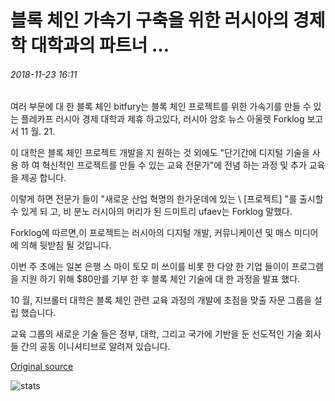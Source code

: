 # 블록 체인 가속기 구축을 위한 러시아의 경제학 대학과의 파트너 ...

###### 2018-11-23 16:11

여러 부문에 대 한 블록 체인 bitfury는 블록 체인 프로젝트를 위한 가속기를 만들 수 있는 플레카프 러시아 경제 대학과 제휴 하고있다, 러시아 암호 뉴스 아울렛 Forklog 보고서 11 월. 21.

이 대학은 블록 체인 프로젝트 개발을 지 원하는 것 외에도 "단기간에 디지털 기술을 사용 하 여 혁신적인 프로젝트를 만들 수 있는 교육 전문가"에 전념 하는 과정 및 추가 교육을 제공 합니다.

이렇게 하면 전문가 들이 "새로운 산업 혁명의 한가운데에 있는 \ [프로젝트] \"를 출시할 수 있게 되 고, 비 분노 러시아의 머리가 된 드미트리 ufaev는 Forklog 말했다.

Forklog에 따르면,이 프로젝트는 러시아의 디지털 개발, 커뮤니케이션 및 매스 미디어에 의해 뒷받침 될 것입니다.

이번 주 초에는 일본 은행 스 마이 토모 미 쓰이를 비롯 한 다양 한 기업 들이이 프로그램을 지원 하기 위해 $80만를 기부 한 후 블록 체인 기술에 대 한 과정을 발표 했다.

10 월, 지브롤터 대학은 블록 체인 관련 교육 과정의 개발에 초점을 맞출 자문 그룹을 설립 했습니다.

교육 그룹의 새로운 기술 들은 정부, 대학, 그리고 국가에 기반을 둔 선도적인 기술 회사 들 간의 공동 이니셔티브로 알려져 있습니다.

[Original source](https://cointelegraph.com/news/bitfury-partners-with-russian-economics-university-to-establish-blockchain-accelerator)

![stats](https://c.statcounter.com/11760860/0/a89fa40b/1/ "stats")
